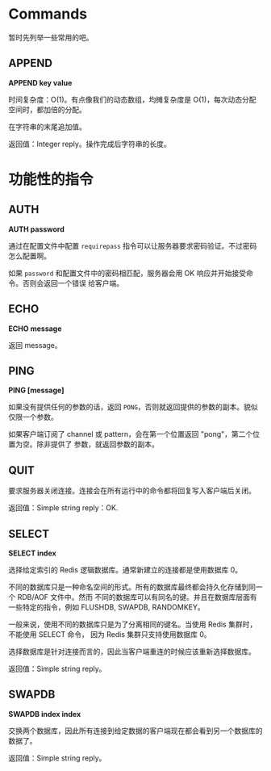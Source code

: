 # Commands

暂时先列举一些常用的吧。    

## APPEND

**APPEND key value**    

时间复杂度：O(1)。有点像我们的动态数组，均摊复杂度是 O(1)，每次动态分配空间时，都加倍的分配。   

在字符串的末尾追加值。   

返回值：Integer reply。操作完成后字符串的长度。    

# 功能性的指令

## AUTH

**AUTH password**    

通过在配置文件中配置 `requirepass` 指令可以让服务器要求密码验证。不过密码怎么配置啊。    

如果 `password` 和配置文件中的密码相匹配，服务器会用 OK 响应并开始接受命令。否则会返回一个错误
给客户端。    

## ECHO

**ECHO message**    

返回 message。   

## PING

**PING [message]**    

如果没有提供任何的参数的话，返回 `PONG`，否则就返回提供的参数的副本。貌似仅限一个参数。   

如果客户端订阅了 channel 或 pattern，会在第一个位置返回 "pong"，第二个位置为空。除非提供了
参数，就返回参数的副本。    

## QUIT

要求服务器关闭连接。连接会在所有运行中的命令都将回复写入客户端后关闭。   

返回值：Simple string reply：OK.    

## SELECT

**SELECT index**    

选择给定索引的 Redis 逻辑数据库。通常新建立的连接都是使用数据库 0。   

不同的数据库只是一种命名空间的形式。所有的数据库最终都会持久化存储到同一个 RDB/AOF 文件中。然而
不同的数据库可以有同名的键。并且在数据库层面有一些特定的指令，例如 FLUSHDB, SWAPDB, RANDOMKEY。    

一般来说，使用不同的数据库只是为了分离相同的键名。当使用 Redis 集群时，不能使用 SELECT 命令，
因为 Redis 集群只支持使用数据库 0。    

选择数据库是针对连接而言的，因此当客户端重连的时候应该重新选择数据库。    

返回值：Simple string reply。    

## SWAPDB

**SWAPDB index index**    

交换两个数据库，因此所有连接到给定数据的客户端现在都会看到另一个数据库的数据了。    

返回值：Simple string reply。    

